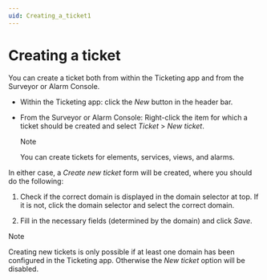 ```yaml
---
uid: Creating_a_ticket1
---
```


# Creating a ticket

You can create a ticket both from within the Ticketing app and from the Surveyor or Alarm Console.

- Within the Ticketing app: click the *New* button in the header bar.

- From the Surveyor or Alarm Console: Right-click the item for which a ticket should be created and select *Ticket* > *New ticket*.

  > [!NOTE]
  > You can create tickets for elements, services, views, and alarms.

In either case, a *Create new ticket* form will be created, where you should do the following:

1. Check if the correct domain is displayed in the domain selector at top. If it is not, click the domain selector and select the correct domain.

1. Fill in the necessary fields (determined by the domain) and click *Save*.

> [!NOTE]
> Creating new tickets is only possible if at least one domain has been configured in the Ticketing app. Otherwise the *New ticket* option will be disabled.
